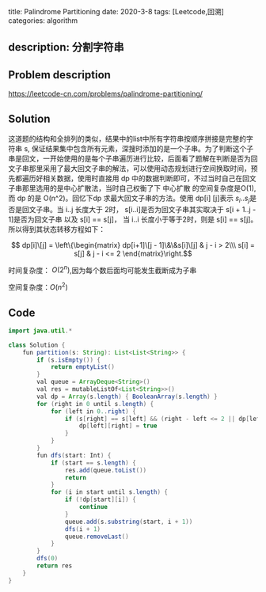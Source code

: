 title:    Palindrome Partitioning
date: 2020-3-8
tags: [Leetcode,回溯]
categories: algorithm

description: 分割字符串
---

## Problem description

https://leetcode-cn.com/problems/palindrome-partitioning/

## Solution

这道题的结构和全排列的类似，结果中的list中所有字符串按顺序拼接是完整的字符串 s, 保证结果集中包含所有元素，深搜时添加的是一个子串。为了判断这个子串是回文，一开始使用的是每个子串遍历进行比较，后面看了题解在判断是否为回文子串那里采用了最大回文子串的解法，可以使用动态规划进行空间换取时间，预先都遍历好相关数据，使用时直接用 dp 中的数据判断即可，不过当时自己在回文子串那里选用的是中心扩散法，当时自己权衡了下 中心扩散 的空间复杂度是O(1),而 dp 的是 O(n^2)。回忆下dp 求最大回文子串的方法。使用 dp[i] [j]表示 $s_i..s_j$是否是回文子串。当 i..j 长度大于 2时， s[i..i]是否为回文子串其实取决于 s[i + 1..j - 1]是否为回文子串 以及 s[i] == s[j]， 当 i..i 长度小于等于2时，则是 s[i] == s[j]。所以得到其状态转移方程如下：

$$ dp[i]\[j] = 
\left\{\begin{matrix}
dp[i+1]\[j - 1]\&\&s[i]\[j] & j - i > 2\\\
s[i] = s[j] & j - i <= 2
\end{matrix}\right.$$

时间复杂度： $O(2^n)$,因为每个数后面均可能发生截断成为子串

空间复杂度：$O(n^2)$

## Code

```java
import java.util.*

class Solution {
    fun partition(s: String): List<List<String>> {
        if (s.isEmpty()) {
            return emptyList()
        }
        val queue = ArrayDeque<String>()
        val res = mutableListOf<List<String>>()
        val dp = Array(s.length) { BooleanArray(s.length) }
        for (right in 0 until s.length) {
            for (left in 0..right) {
                if (s[right] == s[left] && (right - left <= 2 || dp[left + 1][right - 1])) {
                    dp[left][right] = true
                }
            }
        }
        fun dfs(start: Int) {
            if (start == s.length) {
                res.add(queue.toList())
                return
            }
            for (i in start until s.length) {
                if (!dp[start][i]) {
                    continue
                }
                queue.add(s.substring(start, i + 1))
                dfs(i + 1)
                queue.removeLast()
            }
        }
        dfs(0)
        return res
    }
}
```